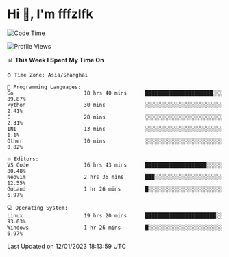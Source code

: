 # Hi 👋, I'm fffzlfk

<!--START_SECTION:waka-->
![Code Time](http://img.shields.io/badge/Code%20Time-29%20hrs%2024%20mins-blue)

![Profile Views](http://img.shields.io/badge/Profile%20Views-3-blue)

📊 **This Week I Spent My Time On** 

```text
⌚︎ Time Zone: Asia/Shanghai

💬 Programming Languages: 
Go                       18 hrs 40 mins      ██████████████████████░░░   89.87% 
Python                   30 mins             ░░░░░░░░░░░░░░░░░░░░░░░░░   2.41% 
C                        28 mins             ░░░░░░░░░░░░░░░░░░░░░░░░░   2.31% 
INI                      13 mins             ░░░░░░░░░░░░░░░░░░░░░░░░░   1.1% 
Other                    10 mins             ░░░░░░░░░░░░░░░░░░░░░░░░░   0.82%

🔥 Editors: 
VS Code                  16 hrs 43 mins      ████████████████████░░░░░   80.48% 
Neovim                   2 hrs 36 mins       ███░░░░░░░░░░░░░░░░░░░░░░   12.55% 
GoLand                   1 hr 26 mins        █░░░░░░░░░░░░░░░░░░░░░░░░   6.97%

💻 Operating System: 
Linux                    19 hrs 20 mins      ███████████████████████░░   93.03% 
Windows                  1 hr 26 mins        █░░░░░░░░░░░░░░░░░░░░░░░░   6.97%

```


 Last Updated on 12/01/2023 18:13:59 UTC
<!--END_SECTION:waka-->
